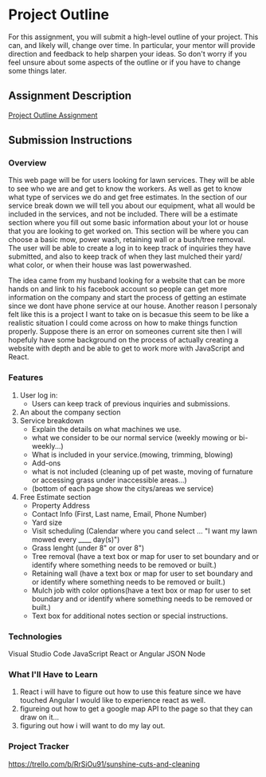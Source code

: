 # Project Outline
For this assignment, you will submit a high-level outline of your project. This can, and likely will, change over time. In particular, your mentor will provide direction and feedback to help sharpen your ideas. So don't worry if you feel unsure about some aspects of the outline or if you have to change some things later.

## Assignment Description
[Project Outline Assignment](https://education.launchcode.org/liftoff/modules/assignments/project-outline)

## Submission Instructions

### Overview
This web page will be for users looking for lawn services. They will be able to see who we are and get to know the workers. As well as get to know what type of services we do and get free estimates. In the section of our service break down we will tell you about our equipment, what all would be included in the services, and not be included. There will be a estimate section where you fill out some basic information about your lot or house that you are looking to get worked on. This section will be where you can choose a basic mow, power wash, retaining wall or a bush/tree removal. The user will be able to create a log in to keep track of inquiries they have submitted, and also to keep track of when they last mulched their yard/ what color, or when their house was last powerwashed. 

The idea came from my husband looking for a website that can be more hands on and link to his facebook account so people can get more information on the company and start the process of getting an estimate since we dont have phone service at our house. Another reason I personaly felt like this is a project I want to take on is becasue this seem to be like a realistic situation I could come across on how to make things function properly. Suppose there is an error on someones current site then I will hopefuly have some background on the process of actually creating a website with depth and be able to get to work more with JavaScript and React.

### Features
1. User log in:
    - Users can keep track of previous inquiries and submissions. 
2. An about the company section 
3. Service breakdown
    - Explain the details on what machines we use.
    - what we consider to be our normal service (weekly mowing or bi-weekly...)
    - What is included in your service.(mowing, trimming, blowing)
    - Add-ons
    - what is not included (cleaning up of pet waste, moving of furnature or accessing grass under inaccessible areas...)
    - (bottom of each page show the citys/areas we service)
4. Free Estimate section 
    - Property Address
    - Contact Info (First, Last name, Email, Phone Number)
    - Yard size
    - Visit scheduling (Calendar where you cand select ... "I want my lawn mowed every ____ day(s)")
    - Grass lenght (under 8" or over 8") 
    - Tree removal (have a text box or map for user to set boundary and or identify where something needs to be removed or built.)
    - Retaining wall (have a text box or map for user to set boundary and or identify where something needs to be removed or built.)
    - Mulch job with color options(have a text box or map for user to set boundary and or identify where something needs to be removed or built.)
    - Text box for additional notes section or special instructions.

### Technologies
Visual Studio Code
JavaScript
React or Angular
JSON
Node

### What I'll Have to Learn
1. React i will have to figure out how to use this feature since we have touched Angular I would like to experience react as well.
2. figureing out how to get a google map API to the page so that they can draw on it...
3. figuring out how i will want to do my lay out.

### Project Tracker
https://trello.com/b/RrSiOu91/sunshine-cuts-and-cleaning
